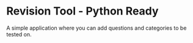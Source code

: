 # Revision Tool - Python Ready
A simple application where you can add questions and categories to be tested on.
